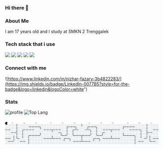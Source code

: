 ### Hi there 👋
### About Me
I am 17 years old and I study at SMKN 2 Trenggalek
### Tech stack that i use
<div class="tech">
<img src="https://img.shields.io/badge/Laravel-FF2D20?style=for-the-badge&logo=laravel&logoColor=white" />
<img src="https://img.shields.io/badge/JavaScript-323330?style=for-the-badge&logo=javascript&logoColor=F7DF1E" />
<img src="https://img.shields.io/badge/Python-FFD43B?style=for-the-badge&logo=python&logoColor=blue" />
<img src="https://img.shields.io/badge/PHP-777BB4?style=for-the-badge&logo=php&logoColor=white" />
<img src="https://img.shields.io/badge/java-%23ED8B00.svg?style=for-the-badge&logo=openjdk&logoColor=white">
</div>

### Connect with me

![https://www.linkedin.com/in/nizhar-fazary-3b4822283/](https://img.shields.io/badge/LinkedIn-0077B5?style=for-the-badge&logo=linkedin&logoColor=white")

### Stats

![profile](https://github-readme-stats.vercel.app/api?username=Kyaede&show_icons=true&include_all_commits=true&theme=tokyonight&cache_seconds=3200)
![Top Lang](https://github-readme-stats.vercel.app/api/top-langs/?username=Kyaede&layout=compact&theme=nightowl)

###

<picture>
  <source media="(prefers-color-scheme: dark)" srcset="https://raw.githubusercontent.com/Kyaede/Kyaede/output/pacman-contribution-graph-dark.svg">
  <source media="(prefers-color-scheme: light)" srcset="https://raw.githubusercontent.com/Kyaede/Kyaede/output/pacman-contribution-graph.svg">
  <img alt="pacman contribution graph" src="https://raw.githubusercontent.com/Kyaede/Kyaede/output/pacman-contribution-graph.svg">
</picture>

###
<!--
**Kyaede/Kyaede** is a ✨ _special_ ✨ repository because its `README.md` (this file) appears on your GitHub profile.

Here are some ideas to get you started:

- 🔭 I’m currently working on ...
- 🌱 I’m currently learning ...
- 👯 I’m looking to collaborate on ...
- 🤔 I’m looking for help with ...
- 💬 Ask me about ...
- 📫 How to reach me: ...
- 😄 Pronouns: ...
- ⚡ Fun fact: ...
-->

